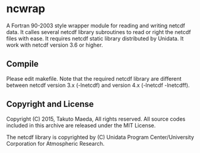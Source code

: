 # ncwrap
A Fortran 90-2003 style wrapper module for reading and writing netcdf data. 
It calles several netcdf library subroutines to read or right the netcdf files with ease. 
It requires netcdf static library distributed by Unidata. It work with netcdf version 3.6 or higher. 

## Compile
Please edit makefile. Note that the required netcdf library are different between netcdf version 3.x (-lnetcdf) and version 4.x (-lnetcdf -lnetcdff).

## Copyright and License
Copyright (C) 2015, Takuto Maeda, All rights reserved. All source codes included in this archive are released under the MIT License. 

The netcdf library is copyrighted by (C) Unidata Program Center/University Corporation for Atmospheric Research. 

